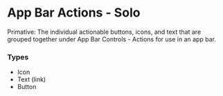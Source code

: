# App Bar Actions - Solo

Primative: The individual actionable buttons, icons, and text that are grouped together under App Bar Controls - Actions for use in an app bar.

### Types

- Icon
- Text (link)
- Button

